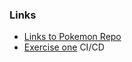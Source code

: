 ### Links

- [Links to Pokemon Repo](https://github.com/hamidaebadi/full-stack-open-pokedex)
- [Exercise one](https://github.com/hamidaebadi/blogApp-deployment/blob/master/exercise1.md)
CI/CD